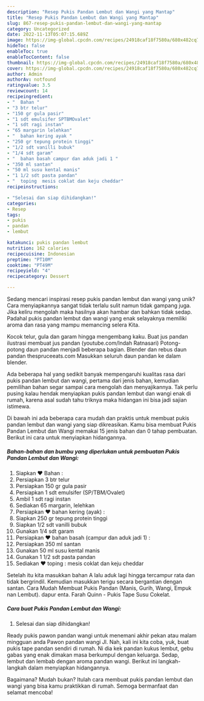 ```yaml
---
description: "Resep Pukis Pandan Lembut dan Wangi yang Mantap"
title: "Resep Pukis Pandan Lembut dan Wangi yang Mantap"
slug: 867-resep-pukis-pandan-lembut-dan-wangi-yang-mantap
category: Uncategorized
date: 2022-11-13T05:07:15.689Z
image: https://img-global.cpcdn.com/recipes/24918caf18f7580a/680x482cq70/pukis-pandan-lembut-dan-wangi-foto-resep-utama.jpg
hideToc: false
enableToc: true
enableTocContent: false
thumbnail: https://img-global.cpcdn.com/recipes/24918caf18f7580a/680x482cq70/pukis-pandan-lembut-dan-wangi-foto-resep-utama.jpg
cover: https://img-global.cpcdn.com/recipes/24918caf18f7580a/680x482cq70/pukis-pandan-lembut-dan-wangi-foto-resep-utama.jpg
author: Admin
authorAv: notfound
ratingvalue: 3.5
reviewcount: 14
recipeingredient:
- "  Bahan "
- "3 btr telur"
- "150 gr gula pasir"
- "1 sdt emulsifer SPTBMOvalet"
- "1 sdt ragi instan"
- "65 margarin lelehkan"
- "  bahan kering ayak "
- "250 gr tepung protein tinggi"
- "1/2 sdt vanilli bubuk"
- "1/4 sdt garam"
- "  bahan basah campur dan aduk jadi 1 "
- "350 ml santan"
- "50 ml susu kental manis"
- "1 1/2 sdt pasta pandan"
- "  toping  mesis coklat dan keju cheddar"
recipeinstructions:

- "Selesai dan siap dihidangkan!"
categories:
- Resep
tags:
- pukis
- pandan
- lembut

katakunci: pukis pandan lembut 
nutrition: 162 calories
recipecuisine: Indonesian
preptime: "PT10M"
cooktime: "PT49M"
recipeyield: "4"
recipecategory: Dessert

---
```





Sedang mencari inspirasi resep pukis pandan lembut dan wangi yang unik? Cara menyiapkannya sangat tidak terlalu sulit namun tidak gampang juga. Jika keliru mengolah maka hasilnya akan hambar dan bahkan tidak sedap. Padahal pukis pandan lembut dan wangi yang enak selayaknya memiliki aroma dan rasa yang mampu memancing selera Kita.





Kocok telur, gula dan garam hingga mengembang kaku. Buat jus pandan ilustrasi membuat jus pandan (youtube.com/Indah Ratnasari) Potong-potong daun pandan menjadi beberapa bagian. Blender dan rebus daun pandan thespruceeats.com Masukkan seluruh daun pandan ke dalam blender.

Ada beberapa hal yang sedikit banyak mempengaruhi kualitas rasa dari pukis pandan lembut dan wangi, pertama dari jenis bahan, kemudian pemilihan bahan segar sampai cara mengolah dan menyajikannya. Tak perlu pusing kalau hendak menyiapkan pukis pandan lembut dan wangi enak di rumah, karena asal sudah tahu triknya maka hidangan ini bisa jadi sajian istimewa.






Di bawah ini ada beberapa cara mudah dan praktis untuk membuat pukis pandan lembut dan wangi yang siap dikreasikan. Kamu bisa membuat Pukis Pandan Lembut dan Wangi memakai 15 jenis bahan dan 0 tahap pembuatan. Berikut ini cara untuk menyiapkan hidangannya.

<!--inarticleads1-->

##### Bahan-bahan dan bumbu yang diperlukan untuk pembuatan Pukis Pandan Lembut dan Wangi:

1. Siapkan  ❤️ Bahan :
1. Persiapkan 3 btr telur
1. Persiapkan 150 gr gula pasir
1. Persiapkan 1 sdt emulsifer (SP/TBM/Ovalet)
1. Ambil 1 sdt ragi instan
1. Sediakan 65 margarin, lelehkan
1. Persiapkan  ❤️ bahan kering (ayak) :
1. Siapkan 250 gr tepung protein tinggi
1. Siapkan 1/2 sdt vanilli bubuk
1. Gunakan 1/4 sdt garam
1. Persiapkan  ❤️ bahan basah (campur dan aduk jadi 1) :
1. Persiapkan 350 ml santan
1. Gunakan 50 ml susu kental manis
1. Gunakan 1 1/2 sdt pasta pandan
1. Sediakan  ❤️ toping : mesis coklat dan keju cheddar


Setelah itu kita masukkan bahan A lalu aduk lagi hingga tercampur rata dan tidak bergrindil. Kemudian masukkan terigu secara bergantian dengan santan. Cara Mudah Membuat Pukis Pandan (Manis, Gurih, Wangi, Empuk nan Lembut). dapur enta. Farah Quinn - Pukis Tape Susu Cokelat. 

<!--inarticleads2-->

##### Cara buat Pukis Pandan Lembut dan Wangi:


1. Selesai dan siap dihidangkan!

Ready pukis pawon pandan wangi untuk menemani akhir pekan atau malam mingguan anda Pawon pandan wangi Jl. Nah, kali ini kita coba, yuk, buat pukis tape pandan sendiri di rumah. Ni dia kek pandan kukus lembut, gebu gabas yang enak dimakan masa berkumpul dengan keluarga. Sedap, lembut dan lembab dengan aroma pandan wangi. Berikut ini langkah-langkah dalam menyiapkan hidangannya. 

Bagaimana? Mudah bukan? Itulah cara membuat pukis pandan lembut dan wangi yang bisa kamu praktikkan di rumah. Semoga bermanfaat dan selamat mencoba!
